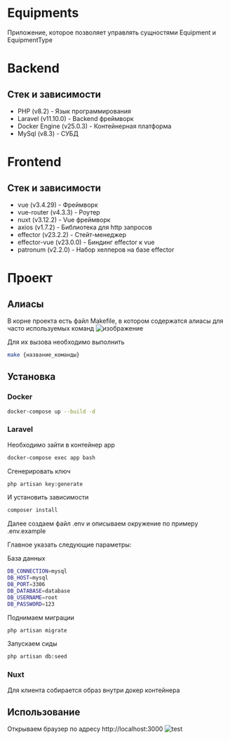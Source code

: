 # Equipments
Приложение, которое позволяет управлять сущностями Equipment и EquipmentType

# Backend
## Стек и зависимости
- PHP (v8.2) - Язык программирования
- Laravel (v11.10.0) - Backend фреймворк
- Docker Engine (v25.0.3) - Контейнерная платформа
- MySql (v8.3) - СУБД

# Frontend
## Стек и зависимости
- vue (v3.4.29) - Фреймворк
- vue-router (v4.3.3) - Роутер
- nuxt (v3.12.2) - Vue фреймворк
- axios (v1.7.2) - Библиотека для http запросов
- effector (v23.2.2) - Стейт-менеджер
- effector-vue (v23.0.0) - Биндинг effector к vue
- patronum (v2.2.0) - Набор хелперов на базе effector

# Проект

## Алиасы
В корне проекта есть файл Makefile, в котором содержатся алиасы для часто используемых команд
![изображение](https://github.com/Yondu715/pastebin/assets/116293533/9f506c3e-96c5-433b-9030-3993d1460469)

Для их вызова необходимо выполнить
```sh
make {название_команды}
```

## Установка

### Docker
```sh
docker-compose up --build -d
```

### Laravel
Необходимо зайти в контейнер app
```sh
docker-compose exec app bash
```
Сгенерировать ключ
```sh
php artisan key:generate
```

И установить зависимости
```sh
composer install
```

Далее создаем файл .env и описываем окружение по примеру .env.example

Главное указать следующие параметры:

База данных
```sh
DB_CONNECTION=mysql
DB_HOST=mysql
DB_PORT=3306
DB_DATABASE=database
DB_USERNAME=root
DB_PASSWORD=123
```

Поднимаем миграции
```sh
php artisan migrate
```

Запускаем сиды
```sh
php artisan db:seed
```

### Nuxt
Для клиента собирается образ внутри докер контейнера

## Использование
Открываем браузер по адресу http://localhost:3000 
![test](https://tenor.com/ru/view/magic-spongebob-rainbow-gif-15431163)
